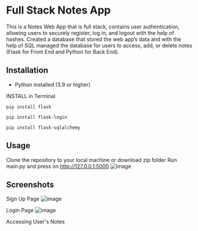 # Full Stack Notes App
This is a Notes Web App that is full stack, contains user authentication, allowing users to securely register, log in, and logout with the help of hashes. Created a database that stored the web app’s data and with the help of SQL managed the database for users to access, add, or delete notes (Flask for Front End and Python for Back End).

## Installation
- Python installed (3.9 or higher)

INSTALL in Terminal
```
pip install flask

pip install flask-login

pip install flask-sqlalchemy
```

## Usage
Clone the repository to your local machine or download zip folder
Run main.py and press on http://127.0.0.1:5000
![image](https://github.com/ahmadbasyouni10/Notes-Website-Python-Databases/assets/120362910/0adf9c0f-abef-4848-b3f6-6337b91426a6)

## Screenshots
Sign Up Page
![image](https://github.com/ahmadbasyouni10/Notes-Website-Python-Databases/assets/120362910/29ceeae7-7e4b-4aa3-8936-3e6559aa1548)

Login Page
![image](https://github.com/ahmadbasyouni10/Notes-Website-Python-Databases/assets/120362910/433c8558-8eac-44f7-afec-7e61085ec08a)

Accessing User's Notes













